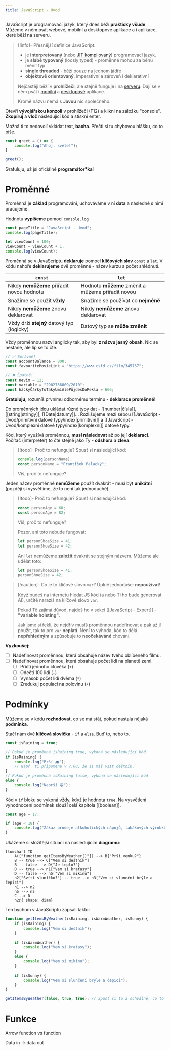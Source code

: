 ```yaml
---
title: JavaScript - Úvod
---
```

JavaScript je programovací jazyk, který dnes běží **prakticky všude**. Můžeme v něm psát webové, mobilní a desktopové aplikace a i aplikace, které běží na serveru.

>[!info]- Přesnější definice
>JavaScript:
>- je **interpretovaný** (nebo [JIT kompilovaný](https://developer.mozilla.org/en-US/docs/Glossary/Just_In_Time_Compilation)) programovací jazyk.
>- je **slabě typovaný** (loosly typed) - proměnné mohou za běhu měnit typ
>- **single threaded** - běží pouze na jednom jádře
>- **objektově orientovaný**, imperativní a zároveň i deklarativní
>  
 > Nejčastěji běží v **prohlížeči**, ale stejně funguje i na [serveru](https://nodejs.org/en). Dají se v něm psát i [mobilní](https://reactnative.dev/) a [desktopové](https://www.electronjs.org/) aplikace. 
> 
> Kromě názvu nemá s **Javou** nic společného.

Otevři **vývojářskou konzoli** v prohlížeči (F12) a klikni na záložku "console". **Zkopíruj** a **vlož** následující kód a stiskni enter.

Možná ti to nedovolí vkládat text, **bacha**. Přečti si tu chybovou hlášku, co to píše.

```javascript
const greet = () => {
	console.log("Ahoj, světe!");
}

greet();
```

Gratuluju, už jsi oficiálně **programátor\*ka**!
# Proměnné

Proměnná je **základ** programování, uchováváme v ní **data** a následně s nimi pracujeme. 

Hodnotu **vypíšeme** pomocí `console.log`

```javascript
const pageTitle = "JavaScript - Úvod";
console.log(pageTitle);

let viewCount = 100;
viewCount = viewCount + 1;
console.log(viewCount);
```

Proměnná se v JavaScriptu **deklaruje** pomocí **klíčových slov** `const` a `let`. V kódu nahoře **deklarujeme** dvě proměnné - název kurzu a počet shlédnutí.

| `const`                                   | `let`                                             |
| ----------------------------------------- | ------------------------------------------------- |
| Nikdy **nemůžeme** přiřadit novou hodnotu | Hodnotu **můžeme** změnit a můžeme přiřadit novou |
| Snažíme se použít **vždy**                | Snažíme se používat co **nejméně**                |
| Nikdy **nemůžeme** znovu deklarovat       | Nikdy **nemůžeme** znovu deklarovat               |
| Vždy drží **stejný** datový typ (logicky) | Datový typ se **může změnit**                     |
Vždy proměnnou nazvi anglicky tak, aby byl **z názvu jasný obsah**. Nic se nestane, ale líp se to čte.

```javascript
// ✅ Správně!
const accountBalance = 800;
const favouriteMovieLink = "https://www.csfd.cz/film/345767";

// ❌ Špatně!
const nevim = 12;
const variable = "2902736809/2010";
const háčkyČárkyToTakyUmíAlePůjdešDoPekla = 666;
```

**Gratuluju**, rozumíš prvnímu odbornému termínu - **deklarace proměnné**!

Do proměnných jdou ukládat různé typy dat - [[number|čísla]], [[string|stringy]], [[Date|datumy]]... Rozlišujeme mezi sebou [[JavaScript - Úvod/primitivní datové typy/index|primitivní]] a [[JavaScript - Úvod/komplexní datové typy/index|komplexní]] datové typy.

Kód, který využívá proměnnou, **musí následovat** až po její **deklaraci**. Počítač (interpreter) to čte stejně jako Ty - **odshora** a **zleva**.

> [!todo]- Proč to nefunguje?
> Spusť si následující kód:
> ```javascript
> console.log(personName);
> const personName = "František Palacký";
> ```
> 
>Víš, proč to nefunguje?

Jeden název proměnné **nemůžeme** použít dvakrát - musí být **unikátní** (později si vysvětlíme, že to není tak jednoduché).

> [!todo]- Proč to nefunguje?
> Spusť si následující kód:
> ```javascript
> const personAge = 68;
> const personAge = 82;
> ```
> Víš, proč to nefunguje?
> 
> Pozor, ani toto nebude fungovat:
> ```javascript
> let personShoeSize = 41;
> let personShoeSize = 42;
> ```
> 
> Ani `let` nemůžeme **založit** dvakrát se stejným názvem. Můžeme ale udělat toto:
> ```javascript
> let personShoeSize = 41;
> personShoeSize = 42;
> ```

> [!caution]- Co je to klíčové slovo `var`?
> Úplně jednoduše: **nepoužívat**!
> 
> Když budeš na internetu hledat JS kód (a nebo Ti ho bude generovat AI), určitě narazíš na klíčové slovo `var`. 
> 
> Pokud Tě zajímá důvod, najdeš ho v sekci [[JavaScript - Expert]] - **"variable hoisting"**.
> 
> Jak jsme si řekli, že nejdřív musíš proměnnou nadefinovat a pak až jí použít, tak to pro `var` **neplatí**. Není to výhoda, kód to dělá **nepřehledným** a způsobuje to **neočekáváné** chování.

**Vyzkoušej**:
- [ ] Nadefinovat proměnnou, která obsahuje název tvého oblíbeného filmu.
- [ ] Nadefinovat proměnnou, která obsahuje počet lidí na planetě zemi.
	- [ ] Přičti jednoho člověka (`+`)
	- [ ] Odečti 100 lidí (`-`)
	- [ ] Vynásob počet lidí dvěma (`*`)
	- [ ] Zredukuj populaci na polovinu (`/`)

# Podmínky
Můžeme se v kódu **rozhodovat**, co se má stát, pokud nastala nějaká **podmínka**.

Stačí nám dvě **klíčová slovíčka** - `if` a `else`. Buď to, nebo to.

```javascript
const isRaining = true;

// Pokud je proměnná isRaining true, vykoná se následující kód
if (isRaining) {
	console.log("Prší 🌧");
	// Např. ti připomene v 7:00, že si máš vzít deštník.
}
// Pokud je proměnná isRaining false, vykoná se následující kód
else {
	console.log("Neprší 😁");
}
```

Kód v `if` bloku se vykoná vždy, když je hodnota `true`. Na vysvětlení vyhodnocení podmínek slouží celá kapitola [[boolean]].

```javascript
const age = 17;

if (age < 18) {
	console.log("Zákaz prodeje alkoholických nápojů, tabákových výrobků, kuřáckých pomůcek, elektronických cigaret, nikotinových sáčků bez obsahu tabáku a bylinných výrobků určených ke kouření osobám mladším 18 let");
}
```

Ukážeme si složitější situaci na následujícím **diagramu**:

```mermaid
flowchart TD
    A(["function getItemsByWeather()"]) --> B{"Prší venku?"}
    B -- true --> C["Vem si deštník"]
    B -- false --> D{"Je teplo?"}
    D -- true --> n1["Vem si kraťasy"]
    D -- false --> n5["Vem si mikinu"]
    n2["Svítí sluníčko?"] -- true --> n3["Vem si sluneční brýle a čepici"]
    n1 --> n2
    n5 --> n2
    C --> D
    n2@{ shape: diam}
```

Ten bychom v JavaScriptu zapsali takto:

```javascript
function getItemsByWeather(isRaining, isWarmWeather, isSunny) {
	if (isRaining) {
		console.log("Vem si deštník");
	}
	
	if (isWarmWeather) {
		console.log("Vem si kraťasy");
	}
	else {
		console.log("Vem si mikinu");
	}
	
	if (isSunny) {
		console.log("Vem si slunčení brýle a čepici");
	}
}

getItemsByWeather(false, true, true); // Spusť si to a schválně, co to vypíše.
```

# Funkce
Arrow function vs function

Data in -> data out

